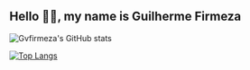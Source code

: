 ## Hello 👋🏼, my name is Guilherme Firmeza

<!-- [![GitHub Streak](https://streak-stats.demolab.com?user=gvfirmeza&theme=dark&ring=69DA82&fire=69DA82&currStreakLabel=69DA82)](https://git.io/streak-stats) -->

![Gvfirmeza's GitHub stats](https://github-readme-stats.vercel.app/api?username=gvfirmeza&theme=dark&hide=stars&show_icons=true&ring_color=79ff97)

[![Top Langs](https://github-readme-stats.vercel.app/api/top-langs/?username=gvfirmeza&layout=compact&theme=dark&hide_progress=true&langs_count=10)](https://github.com/anuraghazra/github-readme-stats)
